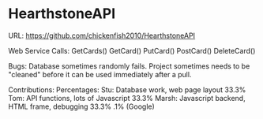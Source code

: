# HearthstoneAPI

URL:  https://github.com/chickenfish2010/HearthstoneAPI

Web Service Calls:
  GetCards()
  GetCard()
  PutCard()
  PostCard()
  DeleteCard()
  
Bugs:
  Database sometimes randomly fails.
  Project sometimes needs to be "cleaned" before it can be used immediately after a pull.
  
Contributions:                                        Percentages:
  Stu: Database work, web page layout                     33.3%
  Tom: API functions, lots of Javascript                  33.3%
  Marsh: Javascript backend, HTML frame, debugging        33.3%
                                                            .1%       (Google)
  

